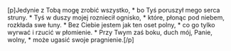 [p]Jedynie z Tobą mogę zrobić wszystko, * bo Tyś poruszył mego serca struny. * Tyś w duszy mojej rozniecił ognisko, * które, płonąc pod niebem, rozkłada swe łuny. * Bez Ciebie jestem jak ten oset polny, * co go tylko wyrwać i rzucić w płomienie. * Przy Twym zaś boku, duch mój, Panie, wolny, * może ugasić swoje pragnienie.[/p]